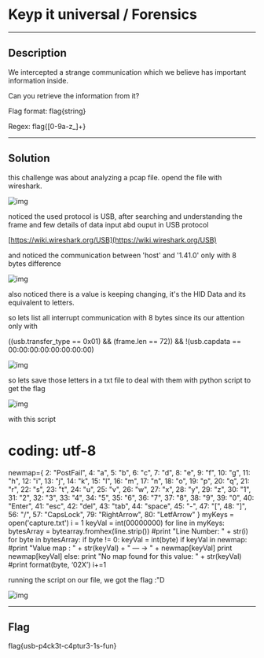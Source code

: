 # Keyp it universal / Forensics

---

## Description

We intercepted a strange communication which we believe has important information inside.

Can you retrieve the information from it?

Flag format: flag{string}

Regex: flag{[0-9a-z_]+}

---

## Solution

this challenge was about analyzing a pcap file.
opend the file with wireshark.

![img](https://i.imgur.com/AtVXE7z.png)

noticed the used protocol is USB,
after searching and understanding the frame and few details of data input abd ouput in USB protocol

[https://wiki.wireshark.org/USB](https://wiki.wireshark.org/USB)

and noticed the communication between 'host' and '1.41.0' only with 8 bytes difference

![img](https://i.imgur.com/1JPhQXQ.png)

also noticed there is a value is keeping changing, it's the HID Data and its equivalent to letters.

so lets list all interrupt communication with 8 bytes since its our attention only with

((usb.transfer_type == 0x01) && (frame.len == 72)) && !(usb.capdata == 00:00:00:00:00:00:00:00)

![img](https://i.imgur.com/69GGFgA.png)

so lets save those letters in a txt file to deal with them with python script to get the flag

![img](https://i.imgur.com/Y2BysKS.png)

with this script

# coding: utf-8
newmap={
2: "PostFail",
4: "a",
5: "b",
6: "c",
7: "d",
8: "e",
9: "f",
10: "g",
11: "h",
12: "i",
13: "j",
14: "k",
15: "l",
16: "m",
17: "n",
18: "o",
19: "p",
20: "q",
21: "r",
22: "s",
23: "t",
24: "u",
25: "v",
26: "w",
27: "x",
28: "y",
29: "z",
30: "1",
31: "2",
32: "3",
33: "4",
34: "5",
35: "6",
36: "7",
37: "8",
38: "9",
39: "0",
40: "Enter",
41: "esc",
42: "del",
43: "tab",
44: "space",
45: "-",
47: "[",
48: "]",
56: "/",
57: "CapsLock",
79: "RightArrow",
80: "LetfArrow"
}
myKeys = open('capture.txt')
i = 1
keyVal = int(00000000)
for line in myKeys:
	bytesArray = bytearray.fromhex(line.strip())
	#print "Line Number: " + str(i)
	for byte in bytesArray:
		if byte != 0:
			keyVal = int(byte)
	if keyVal in newmap:
		#print "Value map : " + str(keyVal) + " — -> " + newmap[keyVal]
		print newmap[keyVal]
	else:
		print "No map found for this value: " + str(keyVal)
#print format(byte, ‘02X’)
	i+=1


running the script on our file, we got the flag :"D

![img](https://i.imgur.com/pgsGn6k.png)

---

## Flag

flag{usb-p4ck3t-c4ptur3-1s-fun}